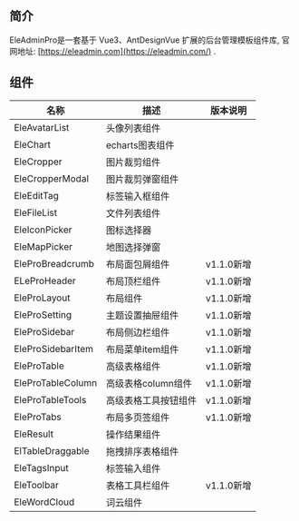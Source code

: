 ## 简介

EleAdminPro是一套基于 Vue3、AntDesignVue 扩展的后台管理模板组件库, 
官网地址: [https://eleadmin.com](https://eleadmin.com/) .

## 组件

名称 | 描述 | 版本说明 
--- | --- | ---
EleAvatarList | 头像列表组件 | 
EleChart | echarts图表组件 | 
EleCropper | 图片裁剪组件 | 
EleCropperModal | 图片裁剪弹窗组件 | 
EleEditTag | 标签输入框组件 | 
EleFileList | 文件列表组件 | 
EleIconPicker | 图标选择器 | 
EleMapPicker | 地图选择弹窗 | 
EleProBreadcrumb | 布局面包屑组件 | v1.1.0新增
ELeProHeader | 布局顶栏组件 | v1.1.0新增
EleProLayout | 布局组件 | v1.1.0新增
EleProSetting | 主题设置抽屉组件 | v1.1.0新增
EleProSidebar | 布局侧边栏组件 | v1.1.0新增
EleProSidebarItem | 布局菜单item组件 | v1.1.0新增
EleProTable | 高级表格组件 | v1.1.0新增
EleProTableColumn | 高级表格column组件 | v1.1.0新增
EleProTableTools | 高级表格工具按钮组件 | v1.1.0新增
EleProTabs | 布局多页签组件 | v1.1.0新增
EleResult | 操作结果组件 | 
ElTableDraggable | 拖拽排序表格组件 | 
EleTagsInput | 标签输入组件 | 
EleToolbar | 表格工具栏组件 | v1.1.0新增
EleWordCloud | 词云组件 | 
